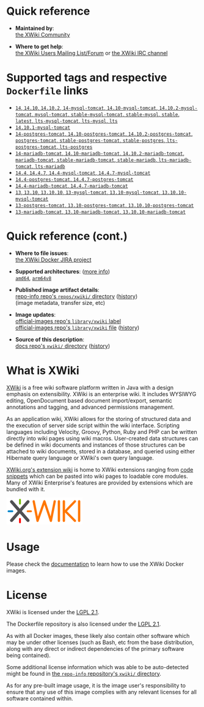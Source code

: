<!--

********************************************************************************

WARNING:

    DO NOT EDIT "xwiki/README.md"

    IT IS AUTO-GENERATED

    (from the other files in "xwiki/" combined with a set of templates)

********************************************************************************

-->

# Quick reference

-	**Maintained by**:  
	[the XWiki Community](https://github.com/xwiki-contrib/docker-xwiki)

-	**Where to get help**:  
	[the XWiki Users Mailing List/Forum](http://dev.xwiki.org/xwiki/bin/view/Community/MailingLists) or [the XWiki IRC channel](http://dev.xwiki.org/xwiki/bin/view/Community/IRC)

# Supported tags and respective `Dockerfile` links

-	[`14`, `14.10`, `14.10.2`, `14-mysql-tomcat`, `14.10-mysql-tomcat`, `14.10.2-mysql-tomcat`, `mysql-tomcat`, `stable-mysql-tomcat`, `stable-mysql`, `stable`, `latest`, `lts-mysql-tomcat`, `lts-mysql`, `lts`](https://github.com/xwiki-contrib/docker-xwiki/blob/f89ecde9170d6a2880deaf2a61c1d0cef4ca08df/14/mysql-tomcat/Dockerfile)
-	[`14.10.1-mysql-tomcat`](https://github.com/xwiki-contrib/docker-xwiki/blob/cb87e8e016aaa420d362adaf08813028ce95fd96/14/mysql-tomcat/Dockerfile)
-	[`14-postgres-tomcat`, `14.10-postgres-tomcat`, `14.10.2-postgres-tomcat`, `postgres-tomcat`, `stable-postgres-tomcat`, `stable-postgres`, `lts-postgres-tomcat`, `lts-postgres`](https://github.com/xwiki-contrib/docker-xwiki/blob/f89ecde9170d6a2880deaf2a61c1d0cef4ca08df/14/postgres-tomcat/Dockerfile)
-	[`14-mariadb-tomcat`, `14.10-mariadb-tomcat`, `14.10.2-mariadb-tomcat`, `mariadb-tomcat`, `stable-mariadb-tomcat`, `stable-mariadb`, `lts-mariadb-tomcat`, `lts-mariadb`](https://github.com/xwiki-contrib/docker-xwiki/blob/f89ecde9170d6a2880deaf2a61c1d0cef4ca08df/14/mariadb-tomcat/Dockerfile)
-	[`14.4`, `14.4.7`, `14.4-mysql-tomcat`, `14.4.7-mysql-tomcat`](https://github.com/xwiki-contrib/docker-xwiki/blob/2afb800f554f08f7ada9b1ab09f9140fca737177/14.4/mysql-tomcat/Dockerfile)
-	[`14.4-postgres-tomcat`, `14.4.7-postgres-tomcat`](https://github.com/xwiki-contrib/docker-xwiki/blob/2afb800f554f08f7ada9b1ab09f9140fca737177/14.4/postgres-tomcat/Dockerfile)
-	[`14.4-mariadb-tomcat`, `14.4.7-mariadb-tomcat`](https://github.com/xwiki-contrib/docker-xwiki/blob/2afb800f554f08f7ada9b1ab09f9140fca737177/14.4/mariadb-tomcat/Dockerfile)
-	[`13`, `13.10`, `13.10.10`, `13-mysql-tomcat`, `13.10-mysql-tomcat`, `13.10.10-mysql-tomcat`](https://github.com/xwiki-contrib/docker-xwiki/blob/1d402b9c3ee38faece2fac98ac75c65ab5b7a340/13/mysql-tomcat/Dockerfile)
-	[`13-postgres-tomcat`, `13.10-postgres-tomcat`, `13.10.10-postgres-tomcat`](https://github.com/xwiki-contrib/docker-xwiki/blob/1d402b9c3ee38faece2fac98ac75c65ab5b7a340/13/postgres-tomcat/Dockerfile)
-	[`13-mariadb-tomcat`, `13.10-mariadb-tomcat`, `13.10.10-mariadb-tomcat`](https://github.com/xwiki-contrib/docker-xwiki/blob/1d402b9c3ee38faece2fac98ac75c65ab5b7a340/13/mariadb-tomcat/Dockerfile)

# Quick reference (cont.)

-	**Where to file issues**:  
	[the XWiki Docker JIRA project](http://jira.xwiki.org/browse/XDOCKER)

-	**Supported architectures**: ([more info](https://github.com/docker-library/official-images#architectures-other-than-amd64))  
	[`amd64`](https://hub.docker.com/r/amd64/xwiki/), [`arm64v8`](https://hub.docker.com/r/arm64v8/xwiki/)

-	**Published image artifact details**:  
	[repo-info repo's `repos/xwiki/` directory](https://github.com/docker-library/repo-info/blob/master/repos/xwiki) ([history](https://github.com/docker-library/repo-info/commits/master/repos/xwiki))  
	(image metadata, transfer size, etc)

-	**Image updates**:  
	[official-images repo's `library/xwiki` label](https://github.com/docker-library/official-images/issues?q=label%3Alibrary%2Fxwiki)  
	[official-images repo's `library/xwiki` file](https://github.com/docker-library/official-images/blob/master/library/xwiki) ([history](https://github.com/docker-library/official-images/commits/master/library/xwiki))

-	**Source of this description**:  
	[docs repo's `xwiki/` directory](https://github.com/docker-library/docs/tree/master/xwiki) ([history](https://github.com/docker-library/docs/commits/master/xwiki))

# What is XWiki

[XWiki](http://xwiki.org) is a free wiki software platform written in Java with a design emphasis on extensibility. XWiki is an enterprise wiki. It includes WYSIWYG editing, OpenDocument based document import/export, semantic annotations and tagging, and advanced permissions management.

As an application wiki, XWiki allows for the storing of structured data and the execution of server side script within the wiki interface. Scripting languages including Velocity, Groovy, Python, Ruby and PHP can be written directly into wiki pages using wiki macros. User-created data structures can be defined in wiki documents and instances of those structures can be attached to wiki documents, stored in a database, and queried using either Hibernate query language or XWiki's own query language.

[XWiki.org's extension wiki](http://extensions.xwiki.org) is home to XWiki extensions ranging from [code snippets](http://snippets.xwiki.org) which can be pasted into wiki pages to loadable core modules. Many of XWiki Enterprise's features are provided by extensions which are bundled with it.

![logo](https://raw.githubusercontent.com/docker-library/docs/6fb07a8dacbad5cc548b87e4c267823a4aa98660/xwiki/logo.png)

# Usage

Please check the [documentation](https://github.com/xwiki-contrib/docker-xwiki/blob/master/README.md) to learn how to use the XWiki Docker images.

# License

XWiki is licensed under the [LGPL 2.1](https://github.com/xwiki-contrib/docker-xwiki/blob/master/LICENSE).

The Dockerfile repository is also licensed under the [LGPL 2.1](https://github.com/xwiki-contrib/docker-xwiki/blob/master/LICENSE).

As with all Docker images, these likely also contain other software which may be under other licenses (such as Bash, etc from the base distribution, along with any direct or indirect dependencies of the primary software being contained).

Some additional license information which was able to be auto-detected might be found in [the `repo-info` repository's `xwiki/` directory](https://github.com/docker-library/repo-info/tree/master/repos/xwiki).

As for any pre-built image usage, it is the image user's responsibility to ensure that any use of this image complies with any relevant licenses for all software contained within.
